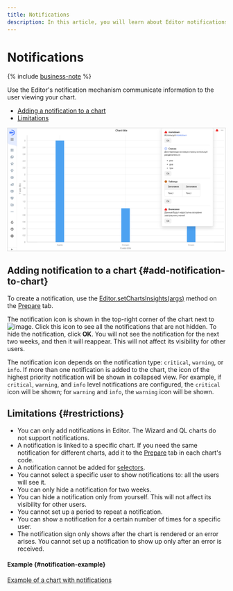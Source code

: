 ```yaml
---
title: Notifications
description: In this article, you will learn about Editor notifications, their limitations, and how to add a notification to a chart.
---
```


# Notifications

{% include [business-note](../../../_includes/datalens/datalens-functionality-available-business-note.md) %}

Use the Editor's notification mechanism communicate information to the user viewing your chart.

* [Adding a notification to a chart](#add-notification-to-chart)
* [Limitations](#restrictions)

![notifications](../../../_assets/datalens/editor/notifications.png)

## Adding notification to a chart {#add-notification-to-chart}

To create a notification, use the [Editor.setChartsInsights(args)](./methods.md#set-insights) method on the [Prepare](./tabs.md#prepare) tab.

The notification icon is shown in the top-right corner of the chart next to ![image](../../../_assets/console-icons/ellipsis.svg). Click this icon to see all the notifications that are not hidden. To hide the notification, click **OK**. You will not see the notification for the next two weeks, and then it will reappear. This will not affect its visibility for other users.

The notification icon depends on the notification type: `critical`, `warning`, or `info`. If more than one notification is added to the chart, the icon of the highest priority notification will be shown in collapsed view. For example, if `critical`, `warning`, and `info` level notifications are configured, the `critical` icon will be shown; for `warning` and `info`, the `warning` icon will be shown.

## Limitations {#restrictions}

* You can only add notifications in Editor. The Wizard and QL charts do not support notifications.
* A notification is linked to a specific chart. If you need the same notification for different charts, add it to the [Prepare](./tabs.md#prepare) tab in each chart's code.
* A notification cannot be added for [selectors](./widgets/controls.md).
* You cannot select a specific user to show notifications to: all the users will see it.
* You can only hide a notification for two weeks.
* You can hide a notification only from yourself. This will not affect its visibility for other users.
* You cannot set up a period to repeat a notification.
* You can show a notification for a certain number of times for a specific user.
* The notification sign only shows after the chart is rendered or an error arises. You cannot set up a notification to show up only after an error is received.

#### Example {#notification-example}

[Example of a chart with notifications](https://datalens.yandex/nvkfwnekf9xy9#Editor.%20setChartsInsights(args))
